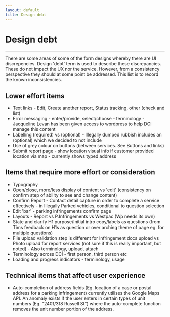 ```yaml
---
layout: default
title: Design debt
---
```

# Design debt
***

There are some areas of some of the form designs whereby there are UI discrepencies. Design 'debt' term is used to describe these discrepancies.
These do not impact the UX nor the service. However, from a consistency perspective they should at some point be addressed.
This list is to record the known inconsistencies.

## Lower effort items

- Text links - Edit, Create another report, Status tracking, other (check and list)
- Error messaging - enter/provide, select/choose - terminology - Jacqueline Levan has been given access to wordpress to help DCI manage this content
- Labelling (required) vs (optional) - Illegally dumped rubbish includes an (optional) which we decided to not include
- Use of grey colour on buttons (between services. See Buttons and links)
- Submit report page - show location visual info if customer provided location via map - currently shows typed address

## Items that require more effort or consideration

- Typography
- Open/close, more/less display of content vs 'edit' (consistency on confirm step of ability to see and change content)
- Confirm Report - Contact detail capture in order to complete a service effectively - in Illegally Parked vehicles, conditional to question selection
- Edit 'bar' - parking infringements confirm page
- Layouts - Report vs P.Infringements vs Westpac (Wp needs its own)
- State and clarify H1 purpose/Initial intro copy/labels as questions (from Tims feedback on H1s as question or over arching theme of page eg. for multiple questions)
- File upload validation step is different for Infringement docs upload vs Photo upload for report services (not sure if this is really important, but noted) - Also terminology, upload, attach
- Terminology across DCI - first person, third person etc
- Loading and progress indicators - terminology, usage

## Technical items that affect user experience

- Auto-completion of address fields (Eg. location of a case or postal address for a parking infringement) currently utilises the Google Maps API. An anomaly exists if the user enters in certain types of unit numbers (Eg. "2401/318 Russell St") where the auto-complete function removes the unit number portion of the address.
